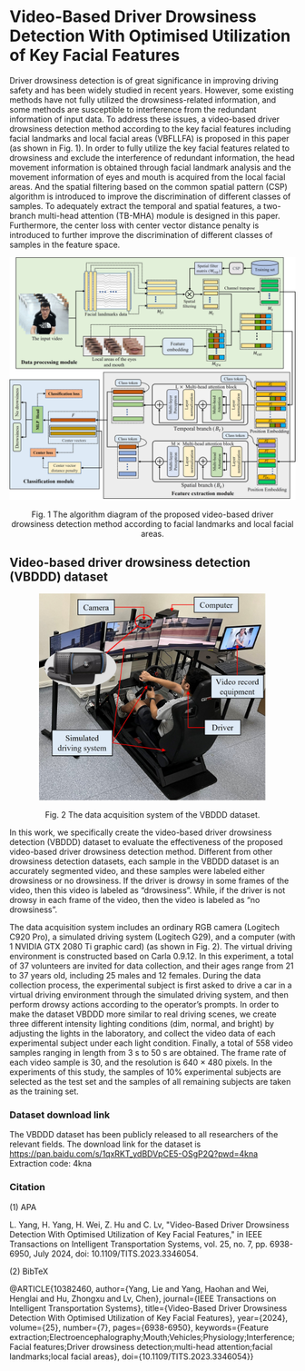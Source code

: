 Video-Based Driver Drowsiness Detection With Optimised Utilization of Key Facial Features
====

Driver drowsiness detection is of great significance  in improving driving safety and has been widely studied in recent  years.  However, some existing methods have not fully utilized  the drowsiness-related information, and some methods are susceptible  to interference from the redundant information of input  data.  To address these issues, a video-based driver drowsiness  detection method according to the key facial features including  facial landmarks and local facial areas (VBFLLFA) is proposed  in this paper (as shown in Fig. 1).  In order to fully utilize the key facial features  related to drowsiness and exclude the interference of redundant  information, the head movement information is obtained through  facial landmark analysis and the movement information of eyes  and mouth is acquired from the local facial areas.  And the  spatial filtering based on the common spatial pattern (CSP)  algorithm is introduced to improve the discrimination of different  classes of samples.  To adequately extract the temporal and spatial  features, a two-branch multi-head attention (TB-MHA) module  is designed in this paper.  Furthermore, the center loss with center  vector distance penalty is introduced to further improve the  discrimination of different classes of samples in the feature space.

<div align="center">

<img src="https://github.com/Baiyang9886/Video-based-driver-drowsiness-detection/blob/main/framework.jpg" width="1000px">

Fig. 1 The algorithm diagram of the proposed video-based driver drowsiness detection method according to facial landmarks and local facial areas.  

</div>


Video-based driver drowsiness detection (VBDDD) dataset
-------

<div align="center">

<img src="https://github.com/Baiyang9886/Video-based-driver-drowsiness-detection/blob/main/data-recording.jpg" width="400px">

Fig. 2 The data acquisition system of the VBDDD dataset.  

</div>

In this work, we specifically create the  video-based driver drowsiness detection (VBDDD) dataset to  evaluate the effectiveness of the proposed video-based driver  drowsiness detection method.  Different from other drowsiness  detection datasets, each sample in the VBDDD dataset is an  accurately segmented video, and these samples were labeled  either drowsiness or no drowsiness.  If the driver is drowsy  in some frames of the video, then this video is labeled as “drowsiness”.  While, if the driver is not drowsy in each frame  of the video, then the video is labeled as “no drowsiness”.  

The data acquisition system includes an ordinary RGB camera (Logitech C920 Pro), a simulated driving system (Logitech G29), and a computer (with 1 NVIDIA GTX 2080 Ti graphic  card) (as shown in Fig. 2). The virtual driving environment is  constructed based on Carla 0.9.12.  In this experiment, a total  of 37 volunteers are invited for data collection, and their  ages range from 21 to 37 years old, including 25 males and 
12 females.  During the data collection process, the experimental  subject is first asked to drive a car in a virtual driving  environment through the simulated driving system, and then  perform drowsy actions according to the operator’s prompts.  In order to make the dataset VBDDD more similar to real  driving scenes, we create three different intensity lighting  conditions (dim, normal, and bright) by adjusting the lights in  the laboratory, and collect the video data of each experimental  subject under each light condition.  Finally, a total of 558 video  samples ranging in length from 3 s to 50 s are obtained.  The  frame rate of each video sample is 30, and the resolution is 640 × 480 pixels.  In the experiments of this study, the samples  of 10% experimental subjects are selected as the test set and  the samples of all remaining subjects are taken as the training  set.

### Dataset download link
The VBDDD dataset has been publicly released to all researchers of the relevant fields. The download link for the dataset is 
https://pan.baidu.com/s/1qxRKT_ydBDVpCE5-OSgP2Q?pwd=4kna
Extraction code: 4kna

### Citation
(1) APA

L. Yang, H. Yang, H. Wei, Z. Hu and C. Lv, "Video-Based Driver Drowsiness Detection With Optimised Utilization of Key Facial Features," in IEEE Transactions on Intelligent Transportation Systems, vol. 25, no. 7, pp. 6938-6950, July 2024, doi: 10.1109/TITS.2023.3346054.

(2) BibTeX

@ARTICLE{10382460,
  author={Yang, Lie and Yang, Haohan and Wei, Henglai and Hu, Zhongxu and Lv, Chen},
  journal={IEEE Transactions on Intelligent Transportation Systems}, 
  title={Video-Based Driver Drowsiness Detection With Optimised Utilization of Key Facial Features}, 
  year={2024},
  volume={25},
  number={7},
  pages={6938-6950},
  keywords={Feature extraction;Electroencephalography;Mouth;Vehicles;Physiology;Interference;Facial features;Driver drowsiness detection;multi-head attention;facial landmarks;local facial areas},
  doi={10.1109/TITS.2023.3346054}}
